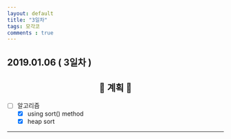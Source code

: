 ```yaml
---
layout: default
title: "3일차"
tags: 모각코
comments : true
---
```


## 2019.01.06 ( 3일차 )

## <center>📝 계획 📝</center>  

- [ ] 알고리즘
    - [x] using sort() method
    - [x] heap sort

***
